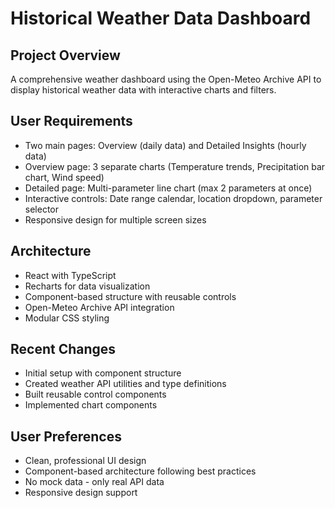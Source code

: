 # Historical Weather Data Dashboard

## Project Overview
A comprehensive weather dashboard using the Open-Meteo Archive API to display historical weather data with interactive charts and filters.

## User Requirements
- Two main pages: Overview (daily data) and Detailed Insights (hourly data)
- Overview page: 3 separate charts (Temperature trends, Precipitation bar chart, Wind speed)
- Detailed page: Multi-parameter line chart (max 2 parameters at once)
- Interactive controls: Date range calendar, location dropdown, parameter selector
- Responsive design for multiple screen sizes

## Architecture
- React with TypeScript
- Recharts for data visualization
- Component-based structure with reusable controls
- Open-Meteo Archive API integration
- Modular CSS styling

## Recent Changes
- Initial setup with component structure
- Created weather API utilities and type definitions
- Built reusable control components
- Implemented chart components

## User Preferences
- Clean, professional UI design
- Component-based architecture following best practices
- No mock data - only real API data
- Responsive design support